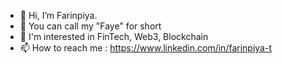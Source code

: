 - 👋 Hi, I’m Farinpiya.
- 🌷 You can call my "Faye" for short
- 👀 I'm interested in FinTech, Web3, Blockchain
- 📫 How to reach me : https://www.linkedin.com/in/farinpiya-t
